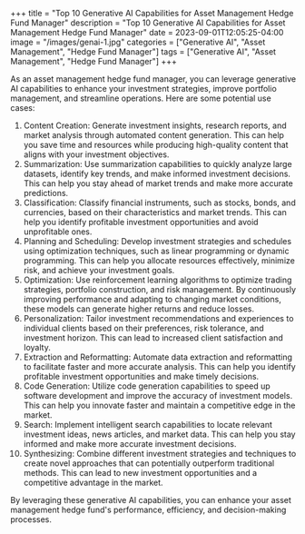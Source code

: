 +++
title = "Top 10 Generative AI Capabilities for Asset Management Hedge Fund Manager"
description = "Top 10 Generative AI Capabilities for Asset Management Hedge Fund Manager"
date = 2023-09-01T12:05:25-04:00
image = "/images/genai-1.jpg"
categories = ["Generative AI", "Asset Management", "Hedge Fund Manager"]
tags = ["Generative AI", "Asset Management", "Hedge Fund Manager"]
+++

As an asset management hedge fund manager, you can leverage generative AI capabilities to enhance your investment strategies, improve portfolio management, and streamline operations. Here are some potential use cases:

1. Content Creation: Generate investment insights, research reports, and market analysis through automated content generation. This can help you save time and resources while producing high-quality content that aligns with your investment objectives.
2. Summarization: Use summarization capabilities to quickly analyze large datasets, identify key trends, and make informed investment decisions. This can help you stay ahead of market trends and make more accurate predictions.
3. Classification: Classify financial instruments, such as stocks, bonds, and currencies, based on their characteristics and market trends. This can help you identify profitable investment opportunities and avoid unprofitable ones.
4. Planning and Scheduling: Develop investment strategies and schedules using optimization techniques, such as linear programming or dynamic programming. This can help you allocate resources effectively, minimize risk, and achieve your investment goals.
5. Optimization: Use reinforcement learning algorithms to optimize trading strategies, portfolio construction, and risk management. By continuously improving performance and adapting to changing market conditions, these models can generate higher returns and reduce losses.
6. Personalization: Tailor investment recommendations and experiences to individual clients based on their preferences, risk tolerance, and investment horizon. This can lead to increased client satisfaction and loyalty.
7. Extraction and Reformatting: Automate data extraction and reformatting to facilitate faster and more accurate analysis. This can help you identify profitable investment opportunities and make timely decisions.
8. Code Generation: Utilize code generation capabilities to speed up software development and improve the accuracy of investment models. This can help you innovate faster and maintain a competitive edge in the market.
9. Search: Implement intelligent search capabilities to locate relevant investment ideas, news articles, and market data. This can help you stay informed and make more accurate investment decisions.
10. Synthesizing: Combine different investment strategies and techniques to create novel approaches that can potentially outperform traditional methods. This can lead to new investment opportunities and a competitive advantage in the market.

By leveraging these generative AI capabilities, you can enhance your asset management hedge fund's performance, efficiency, and decision-making processes.